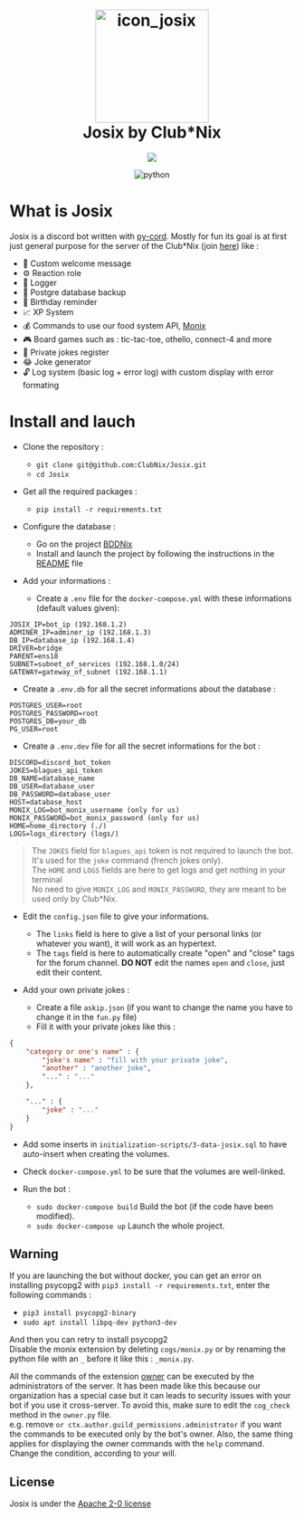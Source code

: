 

<h1 align="center">
  <img src="https://cdn.discordapp.com/attachments/933118079028826145/951590071948177488/josix.png" alt="icon_josix"  height="200" width="200">
  <br>
  Josix by Club*Nix
  <br>
</h1>

<p align="center">
  <a href="https://www.clubnix.fr/" alt="Club*Nix"><img src="https://img.shields.io/badge/A_project-Club*Nix-informational"/></a>
</p>

<p align="center">
  <img src="https://img.shields.io/badge/python-3.9+-blue" alt="python"/>
</p>

# What is Josix

Josix is a discord bot written with [py-cord](https://pypi.org/project/py-cord/). Mostly for fun its goal is at first just general purpose for the server of the Club\*Nix (join [here](https://discord.gg/PX7ceVqQkj)) like :
- 👋 Custom welcome message
- ⚙️ Reaction role
- 📖 Logger
- 💾 Postgre database backup
- 🎂 Birthday reminder
- 📈 XP System
- 💰 Commands to use our food system API, [Monix](https://github.com/ClubNix/monix-2.0)
- 🎮 Board games such as : tic-tac-toe, othello, connect-4 and more
- 🧠 Private jokes register
- 😂 Joke generator
- 🔓 Log system (basic log + error log) with custom display with error formating


# Install and lauch 
- Clone the repository :
  - `git clone git@github.com:ClubNix/Josix.git`
  - `cd Josix`

- Get all the required packages :
  - `pip install -r requirements.txt`

- Configure the database :
  - Go on the project [BDDNix](https://github.com/ClubNix/BDDNix)
  - Install and launch the project by following the instructions in the [README](https://github.com/ClubNix/BDDNix/blob/main/Readme.md) file

- Add your informations :
	- Create a `.env` file for the `docker-compose.yml` with these informations (default values given):
```
JOSIX_IP=bot_ip (192.168.1.2)
ADMINER_IP=adminer_ip (192.168.1.3)
DB_IP=database_ip (192.168.1.4)
DRIVER=bridge
PARENT=ens18
SUBNET=subnet_of_services (192.168.1.0/24)
GATEWAY=gateway_of_subnet (192.168.1.1)
```

  - Create a `.env.db` for all the secret informations about the database :

```
POSTGRES_USER=root
POSTGRES_PASSWORD=root
POSTGRES_DB=your_db
PG_USER=root
```

  - Create a `.env.dev` file for all the secret informations for the bot :

```
DISCORD=discord_bot_token
JOKES=blagues_api_token
DB_NAME=database_name
DB_USER=database_user
DB_PASSWORD=database_user
HOST=database_host
MONIX_LOG=bot_monix_username (only for us)
MONIX_PASSWORD=bot_monix_password (only for us)
HOME=home_directory (./)
LOGS=logs_directory (logs/)
```

> The `JOKES` field for `blagues_api` token is not required to launch the bot. It's used for the `joke` command (french jokes only). <br>
> The `HOME` and `LOGS` fields are here to get logs and get nothing in your terminal <br>
> No need to give `MONIX_LOG` and `MONIX_PASSWORD`, they are meant to be used only by Club\*Nix.

- Edit the `config.json` file to give your informations.
  - The `links` field is here to give a list of your personal links (or whatever you want), it will work as an hypertext.
  - The `tags` field is here to automatically create "open" and "close" tags for the forum channel. **DO NOT** edit the names `open` and `close`, just edit their content. 

- Add your own private jokes :
	- Create a file `askip.json` (if you want to change the name you have to change it in the `fun.py` file)
	- Fill it with your private jokes like this :

```json
{
	"category or one's name" : {
		"joke's name" : "fill with your private joke",
		"another" : "another joke",
		"..." : "..."
	},

	"..." : {
		"joke" : "..."
	}
}
```

- Add some inserts in `initialization-scripts/3-data-josix.sql` to have auto-insert when creating the volumes.

- Check `docker-compose.yml` to be sure that the volumes are well-linked.

- Run the bot :
  - `sudo docker-compose build` Build the bot (if the code have been modified).
  - `sudo docker-compose up` Launch the whole project.


## Warning
If you are launching the bot without docker, you can get an error on installing psycopg2 with `pip3 install -r requirements.txt`, enter the following commands :
- `pip3 install psycopg2-binary`
- `sudo apt install libpq-dev python3-dev`

And then you can retry to install psycopg2
<br>
Disable the monix extension by deleting `cogs/monix.py` or by renaming the python file with an `_` before it like this : `_monix.py`.<br>

All the commands of the extension [owner](cogs/owner.py) can be executed by the administrators of the server.
It has been made like this because our organization has a special case but it can leads to security issues with your bot if you use it cross-server.
To avoid this, make sure to edit the `cog_check` method in the `owner.py` file. <br>
e.g. remove `or ctx.author.guild_permissions.administrator` if you want the commands to be executed only by the bot's owner. Also, the same thing applies
for displaying the owner commands with the `help` command. Change the condition, according to your will.

## License
Josix is under the [Apache 2-0 license](https://github.com/ClubNix/Josix/blob/master/LICENSE)
